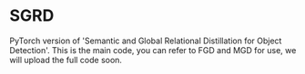 # SGRD
PyTorch version of 'Semantic and Global Relational Distillation for Object Detection'. 
This is the main code, you can refer to FGD and MGD for use, we will upload the full code soon.
